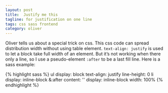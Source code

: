 ```yaml
---
layout: post
title:  Justify me this
tagline: for justification on one line
tags: css sass frontend
category: oliver
---
```

Oliver tells us about a special trick on css. This css code can spread distribution width without using table element.
`text-align: justify` is used to let a block take full width of an element. But it’s not working when there only a line, so I use a pseudo-element `:after` to be a last fill line. Here is a sass example:

{% highlight sass %}
    ul
      display: block
      text-align: justify
      line-height: 0
      li
        display: inline-block
      &:after
        content: ''
        display: inline-block
        width: 100%
{% endhighlight %}
